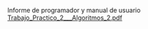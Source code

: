 Informe de programador y manual de usuario
[Trabajo_Practico_2___Algoritmos_2.pdf](https://github.com/LautaroBurgos/TP-Algo-2-Grupal/files/8977140/Trabajo_Practico_2___Algoritmos_2.pdf)

